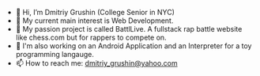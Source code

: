 - 👋 Hi, I’m Dmitriy Grushin (College Senior in NYC) 
- 👀 My current main interest is Web Development.
- 🌱 My passion project is called BattlLive. A fullstack rap battle website like chess.com but for rappers to compete on.
- 🔬 I'm also working on an Android Application and an Interpreter for a toy programming langauge. 
- 📫 How to reach me: dmitriy_grushin@yahoo.com

<!---
dmitriygrushin/dmitriygrushin is a ✨ special ✨ repository because its `README.md` (this file) appears on your GitHub profile.
You can click the Preview link to take a look at your changes.
--->
